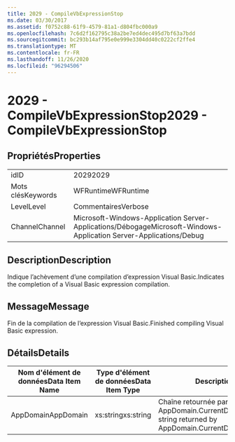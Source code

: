 ```yaml
---
title: 2029 - CompileVbExpressionStop
ms.date: 03/30/2017
ms.assetid: f0752c88-61f9-4579-81a1-d804fbc000a9
ms.openlocfilehash: 7c6d2f162795c38a2be7ed4dec495d7bf63a7bdd
ms.sourcegitcommit: bc293b14af795e0e999e3304dd40c0222cf2ffe4
ms.translationtype: MT
ms.contentlocale: fr-FR
ms.lasthandoff: 11/26/2020
ms.locfileid: "96294506"
---
```

# <a name="2029---compilevbexpressionstop"></a><span data-ttu-id="3df0e-102">2029 - CompileVbExpressionStop</span><span class="sxs-lookup"><span data-stu-id="3df0e-102">2029 - CompileVbExpressionStop</span></span>

## <a name="properties"></a><span data-ttu-id="3df0e-103">Propriétés</span><span class="sxs-lookup"><span data-stu-id="3df0e-103">Properties</span></span>  
  
|||  
|-|-|  
|<span data-ttu-id="3df0e-104">id</span><span class="sxs-lookup"><span data-stu-id="3df0e-104">ID</span></span>|<span data-ttu-id="3df0e-105">2029</span><span class="sxs-lookup"><span data-stu-id="3df0e-105">2029</span></span>|  
|<span data-ttu-id="3df0e-106">Mots clés</span><span class="sxs-lookup"><span data-stu-id="3df0e-106">Keywords</span></span>|<span data-ttu-id="3df0e-107">WFRuntime</span><span class="sxs-lookup"><span data-stu-id="3df0e-107">WFRuntime</span></span>|  
|<span data-ttu-id="3df0e-108">Level</span><span class="sxs-lookup"><span data-stu-id="3df0e-108">Level</span></span>|<span data-ttu-id="3df0e-109">Commentaires</span><span class="sxs-lookup"><span data-stu-id="3df0e-109">Verbose</span></span>|  
|<span data-ttu-id="3df0e-110">Channel</span><span class="sxs-lookup"><span data-stu-id="3df0e-110">Channel</span></span>|<span data-ttu-id="3df0e-111">Microsoft-Windows-Application Server-Applications/Débogage</span><span class="sxs-lookup"><span data-stu-id="3df0e-111">Microsoft-Windows-Application Server-Applications/Debug</span></span>|  
  
## <a name="description"></a><span data-ttu-id="3df0e-112">Description</span><span class="sxs-lookup"><span data-stu-id="3df0e-112">Description</span></span>  

 <span data-ttu-id="3df0e-113">Indique l’achèvement d’une compilation d’expression Visual Basic.</span><span class="sxs-lookup"><span data-stu-id="3df0e-113">Indicates the completion of a Visual Basic expression compilation.</span></span>  
  
## <a name="message"></a><span data-ttu-id="3df0e-114">Message</span><span class="sxs-lookup"><span data-stu-id="3df0e-114">Message</span></span>  

 <span data-ttu-id="3df0e-115">Fin de la compilation de l’expression Visual Basic.</span><span class="sxs-lookup"><span data-stu-id="3df0e-115">Finished compiling Visual Basic expression.</span></span>  
  
## <a name="details"></a><span data-ttu-id="3df0e-116">Détails</span><span class="sxs-lookup"><span data-stu-id="3df0e-116">Details</span></span>  
  
|<span data-ttu-id="3df0e-117">Nom d'élément de données</span><span class="sxs-lookup"><span data-stu-id="3df0e-117">Data Item Name</span></span>|<span data-ttu-id="3df0e-118">Type d'élément de données</span><span class="sxs-lookup"><span data-stu-id="3df0e-118">Data Item Type</span></span>|<span data-ttu-id="3df0e-119">Description</span><span class="sxs-lookup"><span data-stu-id="3df0e-119">Description</span></span>|  
|--------------------|--------------------|-----------------|  
|<span data-ttu-id="3df0e-120">AppDomain</span><span class="sxs-lookup"><span data-stu-id="3df0e-120">AppDomain</span></span>|<span data-ttu-id="3df0e-121">xs:string</span><span class="sxs-lookup"><span data-stu-id="3df0e-121">xs:string</span></span>|<span data-ttu-id="3df0e-122">Chaîne retournée par AppDomain.CurrentDomain.FriendlyName.</span><span class="sxs-lookup"><span data-stu-id="3df0e-122">The string returned by AppDomain.CurrentDomain.FriendlyName.</span></span>|
